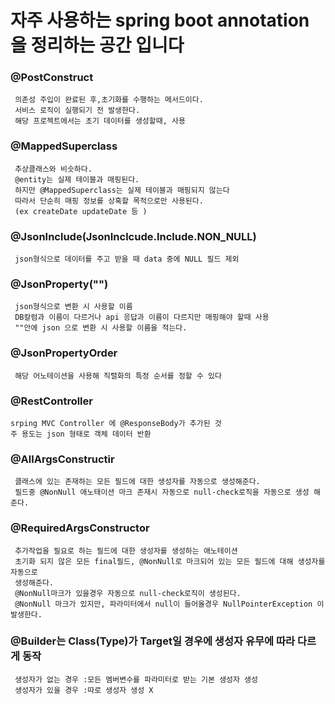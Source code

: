 # 자주 사용하는 spring boot annotation 을 정리하는 공간 입니다

### @PostConstruct
     의존성 주입이 완료된 후,초기화를 수행하는 메서드이다.
     서비스 로직이 실행되기 전 발생한다.
     해당 프로젝트에서는 초기 데이터를 생성할때, 사용
### @MappedSuperclass
     추상클래스와 비슷하다.
     @entity는 실제 테이블과 매핑된다.
     하지만 @MappedSuperclass는 실제 테이블과 매핑되지 않는다
     따라서 단순히 매핑 정보를 상혹할 목적으로만 사용된다.
     (ex createDate updateDate 등 )
### @JsonInclude(JsonInclcude.Include.NON_NULL)
     json형식으로 데이터를 주고 받을 때 data 중에 NULL 필드 제외

### @JsonProperty("")
     json형식으로 변환 시 사용할 이름
     DB칼럼과 이름이 다르거나 api 응답과 이름이 다르지만 매핑해야 할때 사용
     ""안에 json 으로 변환 시 사용할 이름을 적는다.

### @JsonPropertyOrder
     해당 어노테이션을 사용해 직렬화의 특정 순서를 정할 수 있다
     
### @RestController
    srping MVC Controller 에 @ResponseBody가 추가된 것
    주 용도는 json 형태로 객체 데이터 반환
    
### @AllArgsConstructir
     클래스에 있는 존재하는 모든 필드에 대한 생성자를 자동으로 생성해준다.
     필드중 @NonNull 애노태이션 마크 존재시 자동으로 null-check로직을 자동으로 생성 해준다.
     
### @RequiredArgsConstructor 
     추가작업을 필요로 하는 필드에 대한 생성자를 생성하는 애노테이션
     초기화 되지 않은 모든 final필드, @NonNull로 마크되어 있는 모든 필드에 대해 생성자를 자동으로
     생성해준다.
     @NonNull마크가 있을경우 자동으로 null-check로직이 생성된다. 
     @NonNull 마크가 있지만, 파라미터에서 null이 들어올경우 NullPointerException 이 발생한다.

### @Builder는 Class(Type)가 Target일 경우에 생성자 유무에 따라 다르게 동작
     생성자가 없는 경우 :모든 멤버변수를 파라미터로 받는 기본 생성자 생성
     생성자가 있을 경우 :따로 생성자 생성 X
